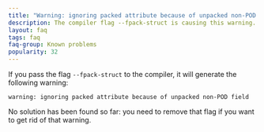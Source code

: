 ```yaml
---
title: "Warning: ignoring packed attribute because of unpacked non-POD field"
description: The compiler flag --fpack-struct is causing this warning. There is no solution.
layout: faq
tags: faq
faq-group: Known problems
popularity: 32
---
```


If you pass the flag `--fpack-struct` to the compiler, it will generate the following warning:

```
warning: ignoring packed attribute because of unpacked non-POD field
```

No solution has been found so far: you need to remove that flag if you want to get rid of that warning.
